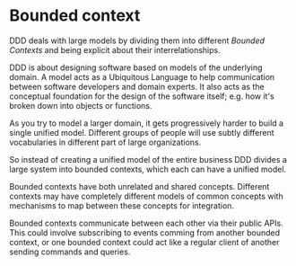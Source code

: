 # Bounded context

DDD deals with large models by dividing them into different *Bounded Contexts* and being explicit about their interrelationships.

DDD is about designing software based on models of the underlying domain. A model acts as a Ubiquitous Language to help communication between software developers and domain experts. It also acts as the conceptual foundation for the design of the software itself; e.g. how it's broken down into objects or functions.

As you try to model a larger domain, it gets progressively harder to build a single unified model. Different groups of people will use subtly different vocabularies in different part of large organizations.

So instead of creating a unified model of the entire business DDD divides a large system into bounded contexts, which each can have a unified model.

Bounded contexts have both unrelated and shared concepts. Different contexts may have completely different models of common concepts with mechanisms to map between these concepts for integration.

Bounded contexts communicate between each other via their public APIs. This could involve subscribing to events comming from another bounded context, or one bounded context could act like a regular client of another sending commands and queries.